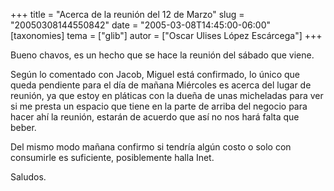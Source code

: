 +++
title = "Acerca de la reunión del 12 de Marzo"
slug = "20050308144550842"
date = "2005-03-08T14:45:00-06:00"
[taxonomies]
tema = ["glib"]
autor = ["Oscar Ulises López Escárcega"]
+++

Bueno chavos, es un hecho que se hace la reunión del sábado que viene.

Según lo comentado con Jacob, Miguel está confirmado, lo único que queda
pendiente para el día de mañana Miércoles es acerca del lugar de
reunión, ya que estoy en pláticas con la dueña de unas micheladas para
ver si me presta un espacio que tiene en la parte de arriba del negocio
para hacer ahí la reunión, estarán de acuerdo que así no nos hará falta
que beber.

Del mismo modo mañana confirmo si tendría algún costo o solo con
consumirle es suficiente, posiblemente halla Inet.

Saludos.

